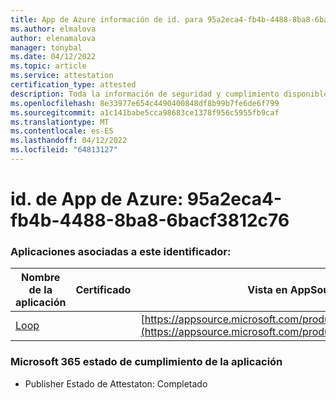 ```yaml
---
title: App de Azure información de id. para 95a2eca4-fb4b-4488-8ba8-6bacf3812c76
ms.author: elmalova
author: elenamalova
manager: tonybal
ms.date: 04/12/2022
ms.topic: article
ms.service: attestation
certification_type: attested
description: Toda la información de seguridad y cumplimiento disponible para 95a2eca4-fb4b-4488-8ba8-6bacf3812c76.
ms.openlocfilehash: 8e33977e654c4490400848df8b99b7fe6de6f799
ms.sourcegitcommit: a1c141babe5cca98683ce1378f956c5955fb9caf
ms.translationtype: MT
ms.contentlocale: es-ES
ms.lasthandoff: 04/12/2022
ms.locfileid: "64813127"
---
```

# <a name="azure-app-id-95a2eca4-fb4b-4488-8ba8-6bacf3812c76"></a>id. de App de Azure: 95a2eca4-fb4b-4488-8ba8-6bacf3812c76


### <a name="apps-associated-with-this-id"></a>Aplicaciones asociadas a este identificador:
| **Nombre de la aplicación** | **Certificado** | **Vista en AppSource** |
|--------------|---------------|-----------------------|
| [Loop](../forward/WA200003480.md) |  | [https://appsource.microsoft.com/product/office/WA200003480](https://appsource.microsoft.com/product/office/WA200003480) |

### <a name="microsoft-365-app-compliance-status"></a>Microsoft 365 estado de cumplimiento de la aplicación
- Publisher Estado de Attestaton: Completado
